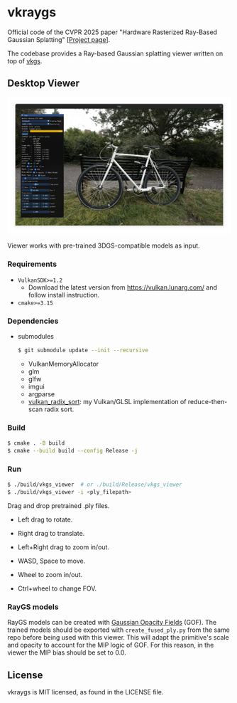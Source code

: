 # vkraygs

Official code of the CVPR 2025 paper "Hardware Rasterized Ray-Based Gaussian Splatting" [[Project page](https://facebookresearch.github.io/vkraygs)].

The codebase provides a Ray-based Gaussian splatting viewer written on top of [vkgs](https://github.com/jaesung-cs/vkgs).

## Desktop Viewer

![](/media/screenshot.png)

Viewer works with pre-trained 3DGS-compatible models as input.


### Requirements
- `VulkanSDK>=1.2`
  - Download the latest version from https://vulkan.lunarg.com/ and follow install instruction.
- `cmake>=3.15`


### Dependencies
- submodules
  ```bash
  $ git submodule update --init --recursive
  ```
  - VulkanMemoryAllocator
  - glm
  - glfw
  - imgui
  - argparse
  - [vulkan_radix_sort](https://github.com/jaesung-cs/vulkan_radix_sort): my Vulkan/GLSL implementation of reduce-then-scan radix sort.


### Build
```bash
$ cmake . -B build
$ cmake --build build --config Release -j
```


### Run
```bash
$ ./build/vkgs_viewer  # or ./build/Release/vkgs_viewer
$ ./build/vkgs_viewer -i <ply_filepath>
```
Drag and drop pretrained .ply files.

- Left drag to rotate.

- Right drag to translate.

- Left+Right drag to zoom in/out.

- WASD, Space to move.

- Wheel to zoom in/out.

- Ctrl+wheel to change FOV.

### RayGS models

RayGS models can be created with [Gaussian Opacity Fields](https://github.com/autonomousvision/gaussian-opacity-fields) (GOF).
The trained models should be exported with `create_fused_ply.py` from the same repo before being used with this viewer. This will adapt the primitive's scale and opacity to account for the MIP logic of GOF.
For this reason, in the viewer the MIP bias should be set to 0.0.

## License
vkraygs is MIT licensed, as found in the LICENSE file.
